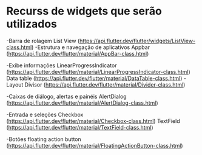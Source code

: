 # Recurss de widgets que serão utilizados
-Barra de rolagem
  List View (https://api.flutter.dev/flutter/widgets/ListView-class.html)
-Estrutura e navegação de aplicativos
  Appbar (https://api.flutter.dev/flutter/material/AppBar-class.html)
  
-Exibe informações
  LinearProgressIndicator (https://api.flutter.dev/flutter/material/LinearProgressIndicator-class.html)
  Data table (https://api.flutter.dev/flutter/material/DataTable-class.html)
-Layout
  Divisor (https://api.flutter.dev/flutter/material/Divider-class.html)
  
-Caixas de diálogo, alertas e painéis
  AlertDialog (https://api.flutter.dev/flutter/material/AlertDialog-class.html)
  
-Entrada e seleções
  Checkbox (https://api.flutter.dev/flutter/material/Checkbox-class.html)
  TextField (https://api.flutter.dev/flutter/material/TextField-class.html)
  
-Botões
   floating action button (https://api.flutter.dev/flutter/material/FloatingActionButton-class.html)
   
